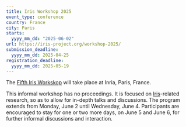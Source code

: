 ```yaml
---
title: Iris Workshop 2025
event_type: conference
country: France
city: Paris
starts:
  yyyy_mm_dd: "2025-06-02"
url: https://iris-project.org/workshop-2025/
submission_deadline:
  yyyy_mm_dd: 2025-04-25
registration_deadline:
  yyyy_mm_dd: 2025-05-19
---
```


The [Fifth Iris Workskop](https://iris-project.org/workshop-2025/)
will take place at Inria, Paris, France.

This informal workshop has no proceedings.
It is focused on
[Iris](https://iris-project.org)-related research,
so as to allow for in-depth talks and discussions.
The program
extends from Monday, June 2 until Wednesday, June 4.
Participants are encouraged to stay for one or two more days,
on June 5 and June 6,
for further informal discussions and interaction.
